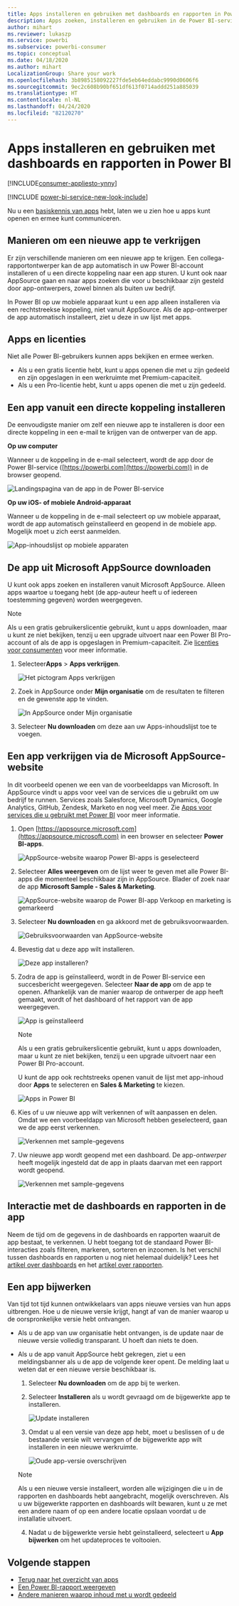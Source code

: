 ```yaml
---
title: Apps installeren en gebruiken met dashboards en rapporten in Power BI
description: Apps zoeken, installeren en gebruiken in de Power BI-service.
author: mihart
ms.reviewer: lukaszp
ms.service: powerbi
ms.subservice: powerbi-consumer
ms.topic: conceptual
ms.date: 04/18/2020
ms.author: mihart
LocalizationGroup: Share your work
ms.openlocfilehash: 3b8985158092227fde5eb64eddabc9990d0606f6
ms.sourcegitcommit: 9ec2c608b90bf651df613f0714addd251a885039
ms.translationtype: HT
ms.contentlocale: nl-NL
ms.lasthandoff: 04/24/2020
ms.locfileid: "82120270"
---
```

# <a name="install-and-use-apps-with-dashboards-and-reports-in-power-bi"></a>Apps installeren en gebruiken met dashboards en rapporten in Power BI

[!INCLUDE[consumer-appliesto-ynny](../includes/consumer-appliesto-ynny.md)]

[!INCLUDE [power-bi-service-new-look-include](../includes/power-bi-service-new-look-include.md)]

Nu u een [basiskennis van apps](end-user-apps.md) hebt, laten we u zien hoe u apps kunt openen en ermee kunt communiceren. 

## <a name="ways-to-get-a-new-app"></a>Manieren om een ​​nieuwe app te verkrijgen
Er zijn verschillende manieren om een ​​nieuwe app te krijgen. Een collega-rapportontwerper kan de app automatisch in uw Power BI-account installeren of u een directe koppeling naar een app sturen. U kunt ook naar AppSource gaan en naar apps zoeken die voor u beschikbaar zijn gesteld door app-ontwerpers, zowel binnen als buiten uw bedrijf. 

In Power BI op uw mobiele apparaat kunt u een app alleen installeren via een rechtstreekse koppeling, niet vanuit AppSource. Als de app-ontwerper de app automatisch installeert, ziet u deze in uw lijst met apps.

## <a name="apps-and-licenses"></a>Apps en licenties
Niet alle Power BI-gebruikers kunnen apps bekijken en ermee werken. 
- Als u een gratis licentie hebt, kunt u apps openen die met u zijn gedeeld en zijn opgeslagen in een werkruimte met Premium-capaciteit.
- Als u een Pro-licentie hebt, kunt u apps openen die met u zijn gedeeld.

## <a name="install-an-app-from-a-direct-link"></a>Een app vanuit een directe koppeling installeren
De eenvoudigste manier om zelf een nieuwe app te installeren is door een directe koppeling in een e-mail te krijgen van de ontwerper van de app.  

**Op uw computer** 

Wanneer u de koppeling in de e-mail selecteert, wordt de app door de Power BI-service ([https://powerbi.com](https://powerbi.com)) in de browser geopend. 

![Landingspagina van de app in de Power BI-service](./media/end-user-app-view/power-bi-app-from-link.png)

**Op uw iOS- of mobiele Android-apparaat** 

Wanneer u de koppeling in de e-mail selecteert op uw mobiele apparaat, wordt de app automatisch geïnstalleerd en geopend in de mobiele app. Mogelijk moet u zich eerst aanmelden. 

![App-inhoudslijst op mobiele apparaten](./media/end-user-app-view/power-bi-ios.png)

## <a name="get-the-app-from-microsoft-appsource"></a>De app uit Microsoft AppSource downloaden
U kunt ook apps zoeken en installeren vanuit Microsoft AppSource. Alleen apps waartoe u toegang hebt (de app-auteur heeft u of iedereen toestemming gegeven) worden weergegeven. 

> [!NOTE]
> Als u een gratis gebruikerslicentie gebruikt, kunt u apps downloaden, maar u kunt ze niet bekijken, tenzij u een upgrade uitvoert naar een Power BI Pro-account of als de app is opgeslagen in Premium-capaciteit. Zie [licenties voor consumenten](end-user-license.md) voor meer informatie.

1. Selecteer**Apps**  > **Apps verkrijgen**. 
   
    ![Het pictogram Apps verkrijgen](./media/end-user-app-view/power-bi-get-app2.png)    
2. Zoek in AppSource onder **Mijn organisatie** om de resultaten te filteren en de gewenste app te vinden.
   
    ![In AppSource onder Mijn organisatie](./media/end-user-app-view/power-bi-opportunity-app.png)
3. Selecteer **Nu downloaden** om deze aan uw Apps-inhoudslijst toe te voegen. 

## <a name="get-an-app-from-the-microsoft-appsource-website"></a>Een app verkrijgen via de Microsoft AppSource-website 

In dit voorbeeld openen we een van de voorbeeldapps van Microsoft. In AppSource vindt u apps voor veel van de services die u gebruikt om uw bedrijf te runnen.  Services zoals Salesforce, Microsoft Dynamics, Google Analytics, GitHub, Zendesk, Marketo en nog veel meer. Zie [Apps voor services die u gebruikt met Power BI](../service-connect-to-services.md) voor meer informatie. 

1. Open [https://appsource.microsoft.com](https://appsource.microsoft.com) in een browser en selecteer **Power BI-apps**.

    ![AppSource-website waarop Power BI-apps is geselecteerd  ](./media/end-user-apps/power-bi-appsource.png)


2. Selecteer **Alles weergeven** om de lijst weer te geven met alle Power BI-apps die momenteel beschikbaar zijn in AppSource. Blader of zoek naar de app **Microsoft Sample - Sales & Marketing**.

    ![AppSource-website waarop de Power BI-app Verkoop en marketing is gemarkeerd  ](./media/end-user-apps/power-bi-appsource-samples.png)

3. Selecteer **Nu downloaden** en ga akkoord met de gebruiksvoorwaarden.

    ![Gebruiksvoorwaarden van AppSource-website ](./media/end-user-apps/power-bi-permission.png)


4. Bevestig dat u deze app wilt installeren.

    ![Deze app installeren?  ](./media/end-user-apps/power-bi-app-install.png)

5. Zodra de app is geïnstalleerd, wordt in de Power BI-service een succesbericht weergegeven. Selecteer **Naar de app** om de app te openen. Afhankelijk van de manier waarop de ontwerper de app heeft gemaakt, wordt of het dashboard of het rapport van de app weergegeven.



    ![App is geïnstalleerd ](./media/end-user-apps/power-bi-app-ready.png)

    > [!NOTE]
    > Als u een gratis gebruikerslicentie gebruikt, kunt u apps downloaden, maar u kunt ze niet bekijken, tenzij u een upgrade uitvoert naar een Power BI Pro-account. 

    U kunt de app ook rechtstreeks openen vanuit de lijst met app-inhoud door **Apps** te selecteren en **Sales & Marketing** te kiezen.

    ![Apps in Power BI](./media/end-user-apps/power-bi-apps.png)


6. Kies of u uw nieuwe app wilt verkennen of wilt aanpassen en delen. Omdat we een voorbeeldapp van Microsoft hebben geselecteerd, gaan we de app eerst verkennen. 

    ![Verkennen met sample-gegevens](./media/end-user-apps/power-bi-explore.png)

7.  Uw nieuwe app wordt geopend met een dashboard. De app-*ontwerper* heeft mogelijk ingesteld dat de app in plaats daarvan met een rapport wordt geopend.  

    ![Verkennen met sample-gegevens](./media/end-user-apps/power-bi-new-app.png)


## <a name="interact-with-the-dashboards-and-reports-in-the-app"></a>Interactie met de dashboards en rapporten in de app
Neem de tijd om de gegevens in de dashboards en rapporten waaruit de app bestaat, te verkennen. U hebt toegang tot de standaard Power BI-interacties zoals filteren, markeren, sorteren en inzoomen.  Is het verschil tussen dashboards en rapporten u nog niet helemaal duidelijk?  Lees het [artikel over dashboards](end-user-dashboards.md) en het [artikel over rapporten](end-user-reports.md).  

## <a name="update-an-app"></a>Een app bijwerken 

Van tijd tot tijd kunnen ontwikkelaars van apps nieuwe versies van hun apps uitbrengen. Hoe u de nieuwe versie krijgt, hangt af van de manier waarop u de oorspronkelijke versie hebt ontvangen. 

* Als u de app van uw organisatie hebt ontvangen, is de update naar de nieuwe versie volledig transparant. U hoeft dan niets te doen. 

* Als u de app vanuit AppSource hebt gekregen, ziet u een meldingsbanner als u de app de volgende keer opent. De melding laat u weten dat er een nieuwe versie beschikbaar is. 

    1. Selecteer **Nu downloaden** om de app bij te werken.  

        <!--![App update notification](./media/end-user-app-view/power-bi-new-app-version-notification.png) -->

    2. Selecteer **Installeren** als u wordt gevraagd om de bijgewerkte app te installeren. 

        ![Update installeren](./media/end-user-app-view/power-bi-install.png) 

    3. Omdat u al een versie van deze app hebt, moet u beslissen of u de bestaande versie wilt vervangen of de bijgewerkte app wilt installeren in een nieuwe werkruimte.   

        ![Oude app-versie overschrijven](./media/end-user-app-view/power-bi-already-installed.png) 


    > [!NOTE] 
    > Als u een nieuwe versie installeert, worden alle wijzigingen die u in de rapporten en dashboards hebt aangebracht, mogelijk overschreven. Als u uw bijgewerkte rapporten en dashboards wilt bewaren, kunt u ze met een andere naam of op een andere locatie opslaan voordat u de installatie uitvoert. 

    4. Nadat u de bijgewerkte versie hebt geïnstalleerd, selecteert u **App bijwerken** om het updateproces te voltooien. 


## <a name="next-steps"></a>Volgende stappen
* [Terug naar het overzicht van apps](end-user-apps.md)
* [Een Power BI-rapport weergeven](end-user-report-open.md)
* [Andere manieren waarop inhoud met u wordt gedeeld](end-user-shared-with-me.md)
